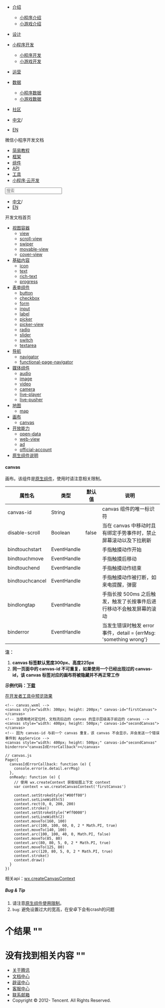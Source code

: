 <div class="book with-summary">

<div class="head">

<div class="head_box">

# [](javascript:; "_('微信公众平台 小程序')")

<div class="header_ctrls">

*   [介绍](javascript:;)
    *   [小程序介绍](https://developers.weixin.qq.com/miniprogram/introduction/index.html?t=18110616)
    *   [小游戏介绍](https://developers.weixin.qq.com/minigame/introduction/index.html?t=18110616)
*   [设计](https://developers.weixin.qq.com/miniprogram/design/index.html?t=18110616)
*   [小程序开发](javascript:;)
    *   [小程序开发](https://developers.weixin.qq.com/miniprogram/dev/index.html?t=18110616)
    *   [小游戏开发](https://developers.weixin.qq.com/minigame/dev/index.html?t=18110616)
*   [运营](https://developers.weixin.qq.com/miniprogram/product/index.html?t=18110616)
*   [数据](javascript:;)
    *   [小程序数据](https://developers.weixin.qq.com/miniprogram/analysis/index.html?t=18110616)
    *   [小游戏数据](https://developers.weixin.qq.com/minigame/analysis/index.html?t=18110616)
*   [社区](https://developers.weixin.qq.com/)

*   [中文](https://developers.weixin.qq.com/miniprogram/dev/component/canvas.html?t=18110616)<span class="split-line">/</span>
*   [EN](https://developers.weixin.qq.com/miniprogram/en/dev/component/canvas.html?t=18110616)

</div>

</div>

</div>

<div class="sub_nav_box">

<div class="sub_nav_inner">

<div class="book-summary-opr" id="js-book-summary-opr"><a class="book-summary-btn"></a></div>

<div class="top_sub_nav">

<div class="top_title_wap"><span class="icon_title icon_dev"></span>

微信小程序开发文档

</div>

*   [简易教程](../)
*   [框架](../framework/MINA.html)
*   [组件](.)
*   [API](../api/)
*   [工具](../devtools/devtools.html)
*   [小程序·云开发](../wxcloud/basis/getting-started.html)

</div>

<div id="book-search-input" role="search">

<form><label for="search-input" class="search-icon" id="js-search-icon"></label><input type="text" id="search-input" name="search-input" placeholder="搜索"> </form>

</div>

*   [中文](https://developers.weixin.qq.com/miniprogram/dev/component/canvas.html?t=18110616)<span class="split-line">/</span>
*   [EN](https://developers.weixin.qq.com/miniprogram/en/dev/component/canvas.html?t=18110616)

</div>

</div>

<div class="book-summary">

<div class="book-summary-home" id="js-summary-home"><a><span class="icon_home_s icon_dev"></span><span class="s_title_2">开发文档首页</span></a></div>

<nav role="navigation">

*   [视图容器](./view.html)
    *   [view](./view.html)
    *   [scroll-view](./scroll-view.html)
    *   [swiper](./swiper.html)
    *   [movable-view](./movable-view.html)
    *   [cover-view](./cover-view.html)
*   [基础内容](./icon.html)
    *   [icon](./icon.html)
    *   [text](./text.html)
    *   [rich-text](./rich-text.html)
    *   [progress](./progress.html)
*   [表单组件](./button.html)
    *   [button](./button.html)
    *   [checkbox](./checkbox.html)
    *   [form](./form.html)
    *   [input](./input.html)
    *   [label](./label.html)
    *   [picker](./picker.html)
    *   [picker-view](./picker-view.html)
    *   [radio](./radio.html)
    *   [slider](./slider.html)
    *   [switch](./switch.html)
    *   [textarea](./textarea.html)
*   [导航](./navigator.html)
    *   [navigator](./navigator.html)
    *   [functional-page-navigator](./functional-page-navigator.html)
*   [媒体组件](./audio.html)
    *   [audio](./audio.html)
    *   [image](./image.html)
    *   [video](./video.html)
    *   [camera](./camera.html)
    *   [live-player](./live-player.html)
    *   [live-pusher](./live-pusher.html)
*   [地图](./map.html)
    *   [map](./map.html)
*   [画布](./canvas.html)
    *   [canvas](./canvas.html)
*   [开放能力](./open-data.html)
    *   [open-data](./open-data.html)
    *   [web-view](./web-view.html)
    *   [ad](./ad.html)
    *   [official-account](./official-account.html)
*   [原生组件说明](./native-component.html)

</nav>

</div>

<div class="book-body">

<div class="body-inner">

<div class="page-wrapper" tabindex="-1" role="main">

<div class="page-inner">

<div id="book-search-results">

<div class="search-noresults">

<section class="normal markdown-section">

#### canvas

画布。该组件是[原生组件](native-component.html)，使用时请注意相关限制。

<table>

<thead>

<tr>

<th>属性名</th>

<th>类型</th>

<th>默认值</th>

<th>说明</th>

</tr>

</thead>

<tbody>

<tr>

<td>canvas-id</td>

<td>String</td>

<td></td>

<td>canvas 组件的唯一标识符</td>

</tr>

<tr>

<td>disable-scroll</td>

<td>Boolean</td>

<td>false</td>

<td>当在 canvas 中移动时且有绑定手势事件时，禁止屏幕滚动以及下拉刷新</td>

</tr>

<tr>

<td>bindtouchstart</td>

<td>EventHandle</td>

<td></td>

<td>手指触摸动作开始</td>

</tr>

<tr>

<td>bindtouchmove</td>

<td>EventHandle</td>

<td></td>

<td>手指触摸后移动</td>

</tr>

<tr>

<td>bindtouchend</td>

<td>EventHandle</td>

<td></td>

<td>手指触摸动作结束</td>

</tr>

<tr>

<td>bindtouchcancel</td>

<td>EventHandle</td>

<td></td>

<td>手指触摸动作被打断，如来电提醒，弹窗</td>

</tr>

<tr>

<td>bindlongtap</td>

<td>EventHandle</td>

<td></td>

<td>手指长按 500ms 之后触发，触发了长按事件后进行移动不会触发屏幕的滚动</td>

</tr>

<tr>

<td>binderror</td>

<td>EventHandle</td>

<td></td>

<td>当发生错误时触发 error 事件，detail = {errMsg: 'something wrong'}</td>

</tr>

</tbody>

</table>

**注：**

1.  **canvas 标签默认宽度300px、高度225px**
2.  **同一页面中的 canvas-id 不可重复，如果使用一个已经出现过的 canvas-id，该 canvas 标签对应的画布将被隐藏并不再正常工作**

**示例代码：[下载](../demo/api-canvas.zip)**

[在开发者工具中预览效果](wechatide://minicode/oyVplmmG6xYt "在开发者工具中预览效果")

    <!-- canvas.wxml -->
    <canvas style="width: 300px; height: 200px;" canvas-id="firstCanvas"></canvas>
    <!-- 当使用绝对定位时，文档流后边的 canvas 的显示层级高于前边的 canvas -->
    <canvas style="width: 400px; height: 500px;" canvas-id="secondCanvas"></canvas>
    <!-- 因为 canvas-id 与前一个 canvas 重复，该 canvas 不会显示，并会发送一个错误事件到 AppService -->
    <canvas style="width: 400px; height: 500px;" canvas-id="secondCanvas" binderror="canvasIdErrorCallback"></canvas>

    // canvas.js
    Page({
      canvasIdErrorCallback: function (e) {
        console.error(e.detail.errMsg)
      },
      onReady: function (e) {
        // 使用 wx.createContext 获取绘图上下文 context
        var context = wx.createCanvasContext('firstCanvas')

        context.setStrokeStyle("#00ff00")
        context.setLineWidth(5)
        context.rect(0, 0, 200, 200)
        context.stroke()
        context.setStrokeStyle("#ff0000")
        context.setLineWidth(2)
        context.moveTo(160, 100)
        context.arc(100, 100, 60, 0, 2 * Math.PI, true)
        context.moveTo(140, 100)
        context.arc(100, 100, 40, 0, Math.PI, false)
        context.moveTo(85, 80)
        context.arc(80, 80, 5, 0, 2 * Math.PI, true)
        context.moveTo(125, 80)
        context.arc(120, 80, 5, 0, 2 * Math.PI, true)
        context.stroke()
        context.draw()
      }
    })

相关api：[wx.createCanvasContext](../api/canvas/wx.createCanvasContext.html)

##### Bug & Tip

1.  请注意[原生组件使用限制](native-component.html#原生组件的使用限制)。
2.  `bug`: 避免设置过大的宽高，在安卓下会有crash的问题

</section>

</div>

<div class="search-results">

<div class="has-results">

# <span class="search-results-count"></span>个结果 "<span class="search-query"></span>"

</div>

<div class="no-results">

# 没有找到相关内容 "<span class="search-query"></span>"

</div>

</div>

</div>

</div>

</div>

<div class="foot" id="footer">

*   [关于腾讯](https://www.tencent.com/)
*   [文档中心](https://developers.weixin.qq.com/miniprogram/introduction/index.html)
*   [辟谣中心](https://mp.weixin.qq.com/cgi-bin/opshowpage?action=dispelinfo)
*   [客服中心](https://kf.qq.com/product/wx_xcx.html)
*   [联系邮箱](mailto:weixinmp@qq.com)
*   Copyright © 2012-<span id="s_copyright_year"></span> Tencent. All Rights Reserved.

</div>

</div>

[](./map.html)[](./open-data.html)</div>

</div>